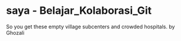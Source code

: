 # saya - Belajar_Kolaborasi_Git
 So you get these empty village subcenters and crowded hospitals. by Ghozali
